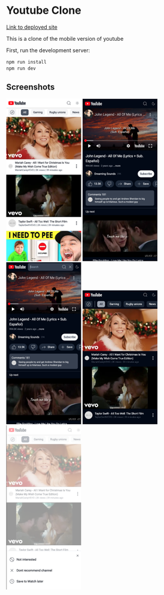 # Youtube Clone

[Link to deployed site](https://youtube-dev.iamux.co.uk/)

This is a clone of the mobile version of youtube

First, run the development server:

```bash
npm run install
npm run dev

```

## Screenshots
<div style="display: flex, gap: .5rem">
<img src="https://raw.githubusercontent.com/billymcdowell/youtube-clone/dev/screenshots/image.png" width="200"/>
<img src="https://raw.githubusercontent.com/billymcdowell/youtube-clone/dev/screenshots/image1.png" width="200"/>
<img src="https://raw.githubusercontent.com/billymcdowell/youtube-clone/dev/screenshots/image2.png" width="200"/>
<img src="https://raw.githubusercontent.com/billymcdowell/youtube-clone/dev/screenshots/image3.png" width="200"/>
<img src="https://raw.githubusercontent.com/billymcdowell/youtube-clone/dev/screenshots/image4.png" width="200"/>
</div>
